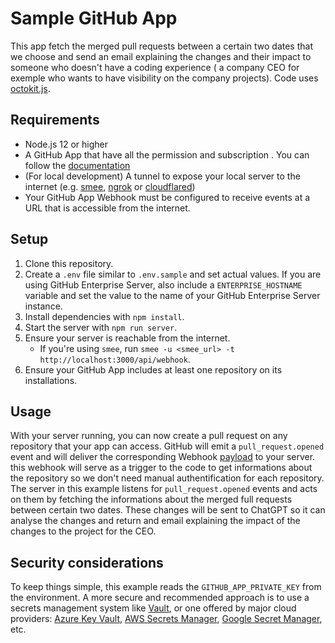 # Sample GitHub App

This app fetch the merged pull requests between a certain two dates that we choose and send an email explaining the changes and their impact to someone who doesn't have a coding experience ( a company CEO for exemple who wants to have visibility on the company projects). Code uses [octokit.js](https://github.com/octokit/octokit.js).

## Requirements

- Node.js 12 or higher
- A GitHub App  that have all the permission and subscription . You can follow the [documentation](https://docs.github.com/en/apps/creating-github-apps/writing-code-for-a-github-app/quickstart)
- (For local development) A tunnel to expose your local server to the internet (e.g. [smee](https://smee.io/), [ngrok](https://ngrok.com/) or [cloudflared](https://developers.cloudflare.com/cloudflare-one/connections/connect-apps/install-and-setup/tunnel-guide/local/))
- Your GitHub App Webhook must be configured to receive events at a URL that is accessible from the internet.

## Setup

1. Clone this repository.
2. Create a `.env` file similar to `.env.sample` and set actual values. If you are using GitHub Enterprise Server, also include a `ENTERPRISE_HOSTNAME` variable and set the value to the name of your GitHub Enterprise Server instance.
3. Install dependencies with `npm install`.
4. Start the server with `npm run server`.
5. Ensure your server is reachable from the internet.
    - If you're using `smee`, run `smee -u <smee_url> -t http://localhost:3000/api/webhook`.
6. Ensure your GitHub App includes at least one repository on its installations.

## Usage

With your server running, you can now create a pull request on any repository that
your app can access. GitHub will emit a `pull_request.opened` event and will deliver
the corresponding Webhook [payload](https://docs.github.com/webhooks-and-events/webhooks/webhook-events-and-payloads#pull_request) to your server.
this webhook will serve as a trigger to the code to get informations about the repository so we don't need manual authentification for each repository.
The server in this example listens for `pull_request.opened` events and acts on
them by fetching the informations about the merged full requests between certain two dates.
These changes will be sent to ChatGPT so it can analyse the changes and return and email explaining 
the impact of the changes to the project for the CEO.

## Security considerations

To keep things simple, this example reads the `GITHUB_APP_PRIVATE_KEY` from the
environment. A more secure and recommended approach is to use a secrets management system
like [Vault](https://www.vaultproject.io/use-cases/key-management), or one offered
by major cloud providers:
[Azure Key Vault](https://learn.microsoft.com/en-us/azure/key-vault/secrets/quick-create-node?tabs=windows),
[AWS Secrets Manager](https://docs.aws.amazon.com/AWSJavaScriptSDK/v3/latest/clients/client-secrets-manager/),
[Google Secret Manager](https://cloud.google.com/nodejs/docs/reference/secret-manager/latest),
etc.
